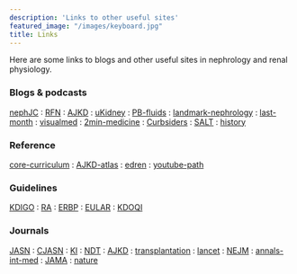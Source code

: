 ```yaml
---
description: 'Links to other useful sites'
featured_image: "/images/keyboard.jpg"
title: Links
---
```


Here are some links to blogs and other useful sites in nephrology and renal physiology.  

### Blogs & podcasts

[nephJC] : [RFN] : [AJKD] : [uKidney] : [PB-fluids] :
[landmark-nephrology] : [last-month] : [visualmed] : [2min-medicine] : [Curbsiders] : [SALT] : [history]

### Reference

[core-curriculum] : [AJKD-atlas] : [edren] : [youtube-path]

### Guidelines

[KDIGO] : [RA] : [ERBP] : [EULAR] : [KDOQI]

### Journals

[JASN] : [CJASN] : [KI] : [NDT] : [AJKD][2] : [transplantation] :
[lancet] : [NEJM] : [annals-int-med] : [JAMA] : [nature]

  [nephJC]: http://www.nephjc.com 
  [RFN]: http://renalfellow.blogspot.com 
  [AJKD]: https://www.ajkdblog.org 
  [uKidney]: https://www.ukidney.com 
  [PB-fluids]: http://www.pbfluids.com 
  [landmark-nephrology]: http://www.landmarknephrology.com 
  [last-month]: https://www.lastmonthinnephrology.wordpress.com
  [visualmed]: https://www.visualmed.org 
  [2min-medicine]: https://www.2minutemedicine.com
  [curbsiders]: https://thecurbsiders.com
  [SALT]: https://saltwebsite.org
  [history]: http://historyofnephrology.blogspot.com
  [core-curriculum]: http://www.ajkd.org/content/corecurriculum
  [AJKD-atlas]: http://www.ajkd.org/content/atlasofrenalpathologyii
  [edren]: http://www.edren.org/ 
  [youtube-path]: https://www.renal.wustl.edu/education/renal-pathology-youtube-series/
  [KDIGO]: http://www.kdigo.org/guidelines/ 
  [RA]: https://www.renal.org/guidelines/ 
  [ERBP]: http://www.european-renal-best-practice.org/ 
  [EULAR]: https://www.eular.org/recommendations_management.cfm
  [KDOQI]: https://www.kidney.org/professionals/guidelines 
  [JASN]: https://www.jasn.asnjournals.org 
  [CJASN]: https://www.cjasn.asnjournals.org 
  [KI]: https://www.kidney-international.org 
  [NDT]: https://www.academic.oup.com/ndt 
  [2]: https://www.AJKD.org 
  [transplantation]: https://www.journals.lww.com/transplantjournal/pages/default.aspx
  [lancet]: http://www.thelancet.com 
  [NEJM]: http://www.http://www.content.nejm.org 
  [annals-int-med]: http://www.annals.org/aim 
  [JAMA]: https://www.jamanetwork.com/journals/jama 
  [nature]: http://www.nature.com/nature/index.html 
